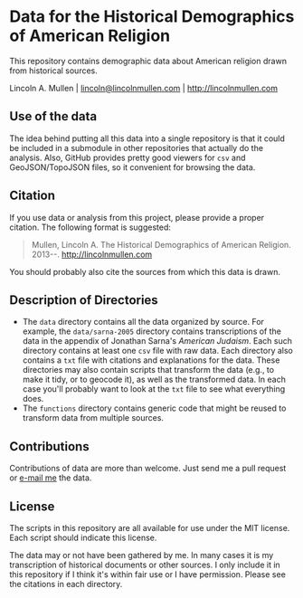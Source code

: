 # Data for the Historical Demographics of American Religion

This repository contains demographic data about American religion drawn
from historical sources.

Lincoln A. Mullen | <lincoln@lincolnmullen.com> |
http://lincolnmullen.com

## Use of the data

The idea behind putting all this data into a single repository is that
it could be included in a submodule in other repositories that actually
do the analysis. Also, GitHub provides pretty good viewers for `csv` and
GeoJSON/TopoJSON files, so it convenient for browsing the data.

## Citation

If you use data or analysis from this project, please provide a proper
citation. The following format is suggested:

> Mullen, Lincoln A. The Historical Demographics of American Religion.
> 2013--. <http://lincolnmullen.com>

You should probably also cite the sources from which this data is drawn.

## Description of Directories

-   The `data` directory contains all the data organized by source. For
    example, the `data/sarna-2005` directory contains transcriptions of
    the data in the appendix of Jonathan Sarna's *American Judaism*.
    Each such directory contains at least one `csv` file with raw data.
    Each directory also contains a `txt` file with citations and
    explanations for the data. These directories may also contain
    scripts that transform the data (e.g., to make it tidy, or to
    geocode it), as well as the transformed data. In each case you'll
    probably want to look at the `txt` file to see what everything does.
-   The `functions` directory contains generic code that might be reused
    to transform data from multiple sources.

## Contributions

Contributions of data are more than welcome. Just send me a pull request
or [e-mail me][] the data.

## License

The scripts in this repository are all available for use under the MIT
license. Each script should indicate this license.

The data may or not have been gathered by me. In many cases it is my
transcription of historical documents or other sources. I only include
it in this repository if I think it's within fair use or I have
permission. Please see the citations in each directory.

  [e-mail me]: mailto:lincoln@lincolnmullen.com
